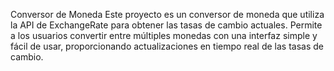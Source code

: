 Conversor de Moneda
Este proyecto es un conversor de moneda que utiliza la API de ExchangeRate para obtener las tasas de cambio actuales. Permite a los usuarios convertir entre múltiples monedas con una interfaz simple y fácil de usar, proporcionando actualizaciones en tiempo real de las tasas de cambio.
